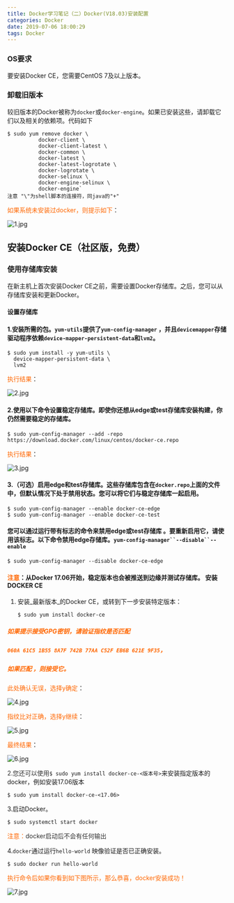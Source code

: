 ```yaml
---
title: Docker学习笔记（二）Docker(V18.03)安装配置
categories: Docker
date: 2019-07-06 18:00:29
tags: Docker
---
```


### OS要求

要安装Docker CE，您需要CentOS 7及以上版本。

### 卸载旧版本

较旧版本的Docker被称为`docker`或`docker-engine`。如果已安装这些，请卸载它们以及相关的依赖项。代码如下

```shell
$ sudo yum remove docker \
          docker-client \
          docker-client-latest \
          docker-common \
          docker-latest \
          docker-latest-logrotate \
          docker-logrotate \
          docker-selinux \
          docker-engine-selinux \
          docker-engine`
注意 "\"为shell脚本的连接符，同java的"+"
```

<span style="color: #ff6600;">如果系统未安装过docker，则提示如下</span>：

![1.jpg](https://raw.githubusercontent.com/xhmily/imgbed/master/images/2019/07/07/a55ec63c0fc0581d66a717ca235d3cbf.jpg)

## 安装Docker CE（社区版，免费）

### 使用存储库安装

在新主机上首次安装Docker CE之前，需要设置Docker存储库。之后，您可以从存储库安装和更新Docker。

#### 设置存储库

#### 1.安装所需的包。`yum-utils`提供了`yum-config-manager` ，并且`devicemapper`存储驱动程序依赖`device-mapper-persistent-data`和`lvm2`。

```shell
$ sudo yum install -y yum-utils \
  device-mapper-persistent-data \
  lvm2
```

<span style="color: #ff6600;">执行结果</span>：

![2.jpg](https://raw.githubusercontent.com/xhmily/imgbed/master/images/2019/07/07/19cb985de4bdb509cfbfe52b1159ff3c.jpg)

#### 2.使用以下命令设置**稳定**存储库。即使你还想从**edge**或**test**存储库安装构建，你仍然需要**稳定的**存储库。

```shell
$ sudo yum-config-manager --add -repo https://download.docker.com/linux/centos/docker-ce.repo
```

<span style="color: #ff6600;">执行结果</span>：

![3.jpg](https://raw.githubusercontent.com/xhmily/imgbed/master/images/2019/07/07/6f0f4402511cb1b51db93496510c2783.jpg)

#### 3.（可选）启用**edge**和**test**存储库。这些存储库包含在`docker.repo`上面的文件中，但默认情况下处于禁用状态。您可以将它们与稳定存储库一起启用。

```shell
$ sudo yum-config-manager --enable docker-ce-edge
$ sudo yum-config-manager --enable docker-ce-test
```

#### 您可以通过运行带有标志的命令来禁用**edge**或**test**存储库 。要重新启用它，请使用该标志。以下命令禁用**edge**存储库。`yum-config-manager``--disable``--enable`

```shell
$ sudo yum-config-manager --disable docker-ce-edge
```

#### <span style="color: #ff6600;">**注意**</span>：从Docker 17.06开始，稳定版本也会被推送到**边缘**并**测试**存储库。 安装DOCKER CE

1. 安装_最新版本_的Docker CE，或转到下一步安装特定版本：

   ```shell
   $ sudo yum install docker-ce
   ```

##### <span style="color: #ff6600;">如果提示接受GPG密钥，请验证指纹是否匹配</span>

##### <span style="color: #ff6600;">`060A 61C5 1B55 8A7F 742B 77AA C52F EB6B 621E 9F35`，</span>

##### <span style="color: #ff6600;">如果匹配 ，则接受它。</span>

<span style="color: #ff6600;">此处确认无误，选择y确定</span>：

![4.jpg](https://raw.githubusercontent.com/xhmily/imgbed/master/images/2019/07/07/e9e728e4a309c8d9e6e67638a51636ac.jpg)     

<span style="color: #ff6600;">指纹比对正确，选择y继续</span>：

![5.jpg](https://raw.githubusercontent.com/xhmily/imgbed/master/images/2019/07/07/e3dca310a88f200ed072a9e50f764edc.jpg)

<span style="color: #ff6600;">最终结果</span>：

![6.jpg](https://raw.githubusercontent.com/xhmily/imgbed/master/images/2019/07/07/24cd06e2ed9927862d4231b155107d99.jpg)

<span style="color: #333333;"> 2.您还可以使用</span>`$ sudo yum install docker-ce-<版本号>`来安装指定版本的docker，例如安装17.06版本

```shell
$ sudo yum install docker-ce-<17.06>
```

3.启动Docker。

```shell
$ sudo systemctl start docker
```

<span style="color: #ff6600;">注意：<span style="color: #333333;">docker启动后不会有任何输出</span></span>

4.`docker`通过运行`hello-world` 映像验证是否已正确安装。

```shell
$ sudo docker run hello-world
```

<span style="color: #ff6600;">执行命令后如果你看到如下图所示，那么恭喜，docker安装成功！</span>

![7.jpg](https://raw.githubusercontent.com/xhmily/imgbed/master/images/2019/07/07/9e818831fbf2e690c7d5728a5d5c8431.jpg)

